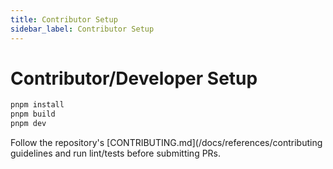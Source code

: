 ```yaml
---
title: Contributor Setup
sidebar_label: Contributor Setup
---
```


# Contributor/Developer Setup

```bash
pnpm install
pnpm build
pnpm dev
```

Follow the repository's [CONTRIBUTING.md](/docs/references/contributing guidelines and run lint/tests before submitting PRs.
